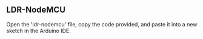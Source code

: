 ## LDR-NodeMCU

Open the 'ldr-nodemcu' file, copy the code provided, and paste it into a new sketch in the Arduino IDE.
